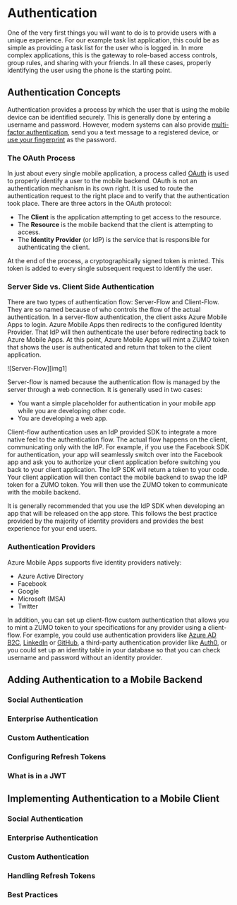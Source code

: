 # Authentication

One of the very first things you will want to do is to provide users with a
unique experience.  For our example task list application, this could be as
simple as providing a task list for the user who is logged in.  In more complex
applications, this is the gateway to role-based access controls, group rules,
and sharing with your friends.  In all these cases, properly identifying the
user using the phone is the starting point.

## Authentication Concepts

Authentication provides a process by which the user that is using the mobile
device can be identified securely.  This is generally done by entering a username
and password.  However, modern systems can also provide [multi-factor authentication][1],
send you a text message to a registered device, or [use your fingerprint][2] as the password.

### The OAuth Process

In just about every single mobile application, a process called [OAuth][3] is used
to properly identify a user to the mobile backend.  OAuth is not an authentication
mechanism in its own right.  It is used to route the authentication request to the
right place and to verify that the authentication took place. There are three actors
in the OAuth protocol:

* The **Client** is the application attempting to get access to the resource.
* The **Resource** is the mobile backend that the client is attempting to access.
* The **Identity Provider** (or IdP) is the service that is responsible for authenticating the client.

At the end of the process, a cryptographically signed token is minted.  This
token is added to every single subsequent request to identify the user.

### Server Side vs. Client Side Authentication

There are two types of authentication flow: Server-Flow and Client-Flow.  They
are so named because of who controls the flow of the actual authentication.  In
a server-flow authentication, the client asks Azure Mobile Apps to login.  Azure
Mobile Apps then redirects to the configured Identity Provider.  That IdP will
then authenticate the user before redirecting back to Azure Mobile Apps.  At
this point, Azure Mobile Apps will mint a ZUMO token that shows the user is
authenticated and return that token to the client application.  

![Server-Flow][img1]

Server-flow is named because the authentication flow is managed by the server
through a web connection.  It is generally used in two cases:

* You want a simple placeholder for authentication in your mobile app while you are developing other code.
* You are developing a web app.

Client-flow authentication uses an IdP provided SDK to integrate a more native
feel to the authentication flow.  The actual flow happens on the client,
communicating only with the IdP.  For example, if you use the Facebook SDK for
authentication, your app will seamlessly switch over into the Facebook app and
ask you to authorize your client application before switching you back to your
client application.  The IdP SDK will return a token to your code.  Your client
application will then contact the mobile backend to swap the IdP token for a
ZUMO token.  You will then use the ZUMO token to communicate with the mobile
backend.

It is generally recommended that you use the IdP SDK when developing an app
that will be released on the app store.  This follows the best practice provided
by the majority of identity providers and provides the best experience for your
end users.

### Authentication Providers

Azure Mobile Apps supports five identity providers natively:

* Azure Active Directory
* Facebook
* Google
* Microsoft (MSA)
* Twitter

In addition, you can set up client-flow custom authentication that allows
you to mint a ZUMO token to your specifications for any provider using a
client-flow.  For example, you could use authentication providers like
[Azure AD B2C][7], [LinkedIn][4] or [GitHub][5], a third-party authentication
provider like  [Auth0][6], or you could set up an identity table in your
database so that you can check  username and password without an identity
provider.

## Adding Authentication to a Mobile Backend

### Social Authentication

### Enterprise Authentication

### Custom Authentication

### Configuring Refresh Tokens

### What is in a JWT

## Implementing Authentication to a Mobile Client

### Social Authentication

### Enterprise Authentication

### Custom Authentication

### Handling Refresh Tokens

### Best Practices

[1]: https://en.wikipedia.org/wiki/Multi-factor_authentication
[2]: https://support.apple.com/en-us/HT201371
[3]: http://oauth.net/2/
[4]: https://developer.linkedin.com/docs/oauth2
[5]: https://developer.github.com/v3/oauth/
[6]: https://auth0.com/
[7]: https://azure.microsoft.com/en-us/services/active-directory-b2c/
